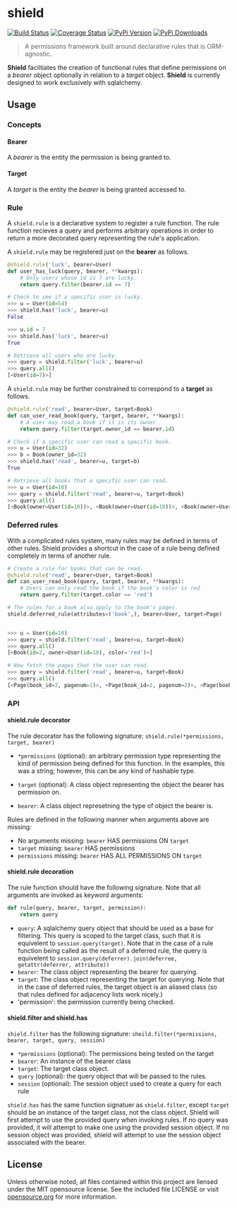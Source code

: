 # shield
[![Build Status](https://travis-ci.org/concordusapps/python-shield.png?branch=master)](https://travis-ci.org/concordusapps/python-shield)
[![Coverage Status](https://coveralls.io/repos/concordusapps/python-shield/badge.png?branch=master)](https://coveralls.io/r/concordusapps/python-shield?branch=master)
[![PyPi Version](https://img.shields.io/pypi/v/shield.svg)](https://pypi.python.org/pypi/shield)
[![PyPi Downloads](https://img.shields.io/pypi/dm/shield.svg)](https://pypi.python.org/pypi/shield)
> A permissions framework built around declarative rules that is ORM-agnostic.

**Shield** faciltiates the creation of functional rules that define permissions on a *bearer* object optionally in relation to a *target* object. **Shield** is currently designed to work exclusively with sqlalchemy.

## Usage

### Concepts

#### Bearer

A *bearer* is the entity the permission is being granted to.

#### Target

A *target* is the entity the *bearer* is being granted accessed to.

### Rule

A `shield.rule` is a declarative system to register a rule function.  The rule
function recieves a query and performs arbitrary operations in order to return
a more decorated query representing the rule's application.

A `shield.rule` may be registered just on the **bearer** as follows.

```python
@shield.rule('luck', bearer=User)
def user_has_luck(query, bearer, **kwargs):
    # Only users whose id is 7 are lucky.
    return query.filter(bearer.id == 7)

# Check to see if a specific user is lucky.
>>> u = User(id=54)
>>> shield.has('luck', bearer=u)
False

>>> u.id = 7
>>> shield.has('luck', bearer=u)
True

# Retrieve all users who are lucky.
>>> query = shield.filter('luck', bearer=u)
>>> query.all()
[<User(id=7)>]
```

A `shield.rule` may be further constrained to correspond to a **target** as
follows.

```python
@shield.rule('read', bearer=User, target=Book)
def can_user_read_book(query, target, bearer, **kwargs):
    # A user may read a book if it is its owner
    return query.filter(target.owner_id == bearer.id)

# Check if a specific user can read a specific book.
>>> u = User(id=32)
>>> b = Book(owner_id=32)
>>> shield.has('read', bearer=u, target=b)
True

# Retrieve all books that a specific user can read.
>>> u = User(id=10)
>>> query = shield.filter('read', bearer=u, target=Book)
>>> query.all()
[<Book(owner=User(id=10))>, <Book(owner=User(id=10))>, <Book(owner=User(id=10))>]
```

### Deferred rules

With a complicated rules system, many rules may be defined in terms of other
rules.  Shield provides a shortcut in the case of a rule being defined
completely in terms of another rule.

```python
# Create a rule for books that can be read.
@shield.rule('read', bearer=User, target=Book)
def can_user_read_book(query, target, bearer, **kwargs):
    # Users can only read the book if the book's color is red
    return query.filter(target.color == 'red')

# The rules for a book also apply to the book's pages.
shield.deferred_rule(attributes=('book',), bearer=User, target=Page)


>>> u = User(id=10)
>>> query = shield.filter('read', bearer=u, target=Book)
>>> query.all()
[<Book(id=2, owner=User(id=10), color='red')>]

# Now fetch the pages that the user can read.
>>> query = shield.filter('read', bearer=u, target=Book)
>>> query.all()
[<Page(book_id=2, pagenum=1)>, <Page(book_id=2, pagenum=2)>, <Page(book_id=2, pagenum=3)>]
```

### API

#### shield.rule decorator

The rule decorator has the following signature:
`shield.rule(*permissions, target, bearer)`
 * `*permissions` (optional): an arbitrary permission type representing the
   kind of permission being defined for this function.  In the examples, this
   was a string; however, this can be any kind of hashable type.

 * `target` (optional): A class object representing the object the bearer has
   permission on.

 * `bearer`: A class object represetning the type of object the bearer is.

Rules are defined in the following manner when arguments above are missing:
 * No arguments missing: `bearer` HAS permissions ON `target`
 * `target` missing: `bearer` HAS permissions
 * `permissions` missing: `bearer` HAS ALL PERMISSIONS ON `target`

#### shield.rule decoration

The rule function should have the following signature.  Note that all arguments
are invoked as keyword arguments:
```python
def rule(query, bearer, target, permission):
    return query
```
 * `query`: A sqlalchemy query object that should be used as a base for
   filtering.  This query is scoped to the target class, such that it is
   equivelent to `session.query(target)`.  Note that in the case of a rule
   function being called as the result of a deferred rule, the query is
   equivelent to
   `session.query(deferrer).join(deferree, getattr(deferrer, attribute))`
 * `bearer`: The class object representing the bearer for querying.
 * `target`: The class object representing the target for querying.  Note that
   in the case of deferred rules, the target object is an aliased class (so
   that rules defined for adjacency lists work nicely.)
 * 'permission': the permission currently being checked.

#### shield.filter and shield.has

`shield.filter` has the following signature:
`sheild.filter(*permissions, bearer, target, query, session)`
 * `*permissions` (optional): The permissions being tested on the target
 * `bearer`: An instance of the bearer class
 * `target`: The target class object.
 * `query` (optional): the query object that will be passed to the rules.
 * `session` (optional): The session object used to create a query for each
   rule

`shield.has` has the same function signatuer as `shield.filter`, except
`target` should be an instance of the target class, not the class object.
Shield will first attempt to use the provided query when invoking rules.  If no
query was provided, it will attempt to make one using the provided session
object.  If no session object was provided, shield will attempt to use the
session object associated with the bearer.

## License
Unless otherwise noted, all files contained within this project are liensed under the MIT opensource license. See the included file LICENSE or visit [opensource.org][] for more information.

[opensource.org]: http://opensource.org/licenses/MIT
